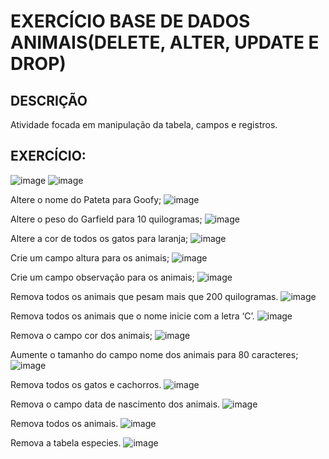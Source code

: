# EXERCÍCIO BASE DE DADOS ANIMAIS(DELETE, ALTER, UPDATE E DROP)
## DESCRIÇÃO
Atividade focada em manipulação da tabela, campos e registros.

## EXERCÍCIO:
![image](https://github.com/YamasakaTeruo/AC2_banco_de_dados/assets/144747935/bfb4b007-3b9c-4f1d-ad2b-55112e3e2856)
![image](https://github.com/YamasakaTeruo/AC2_banco_de_dados/assets/144747935/d4d7786b-c32a-4d7b-aa1b-f14d96770cff)

Altere o nome do Pateta para Goofy;
![image](https://github.com/YamasakaTeruo/AC2_banco_de_dados/assets/144747935/0667effc-1de5-49e7-814d-84d14d2a1221)

Altere o peso do Garfield para 10 quilogramas;
![image](https://github.com/YamasakaTeruo/AC2_banco_de_dados/assets/144747935/1a127bb3-a038-44de-b435-42be922908eb)

Altere a cor de todos os gatos para laranja;
![image](https://github.com/YamasakaTeruo/AC2_banco_de_dados/assets/144747935/d5f6fb6a-e58d-412e-b88f-221d403ac764)

Crie um campo altura para os animais;
![image](https://github.com/YamasakaTeruo/AC2_banco_de_dados/assets/144747935/340f2a28-f565-4cc3-813d-324c70965afe)

Crie um campo observação para os animais;
![image](https://github.com/YamasakaTeruo/AC2_banco_de_dados/assets/144747935/d8239887-c061-483c-b336-04469ae42bd1)

Remova todos os animais que pesam mais que 200 quilogramas.
![image](https://github.com/YamasakaTeruo/AC2_banco_de_dados/assets/144747935/ae5869c7-d668-4ba8-8e41-f4ed1d58efbd)

Remova todos os animais que o nome inicie com a letra ‘C’.
![image](https://github.com/YamasakaTeruo/AC2_banco_de_dados/assets/144747935/e004ea8b-5115-49b3-bfb2-e09613bd2990)

Remova o campo cor dos animais;
![image](https://github.com/YamasakaTeruo/AC2_banco_de_dados/assets/144747935/e3ffdaca-5ec4-4fc0-8d4c-7832b0c43470)

Aumente o tamanho do campo nome dos animais para 80 caracteres;
![image](https://github.com/YamasakaTeruo/AC2_banco_de_dados/assets/144747935/ca635bdc-ea70-4daa-8aa8-9ca67b359283)

Remova todos os gatos e cachorros.
![image](https://github.com/YamasakaTeruo/AC2_banco_de_dados/assets/144747935/f70ee569-da7c-4f35-b22d-bfbcec702f25)

Remova o campo data de nascimento dos animais.
![image](https://github.com/YamasakaTeruo/AC2_banco_de_dados/assets/144747935/785f7f10-29f2-40fa-877a-1677e49f11b8)

Remova todos os animais.
![image](https://github.com/YamasakaTeruo/AC2_banco_de_dados/assets/144747935/578d3af3-f146-47af-a691-9c6248c04274)

Remova a tabela especies.
![image](https://github.com/YamasakaTeruo/AC2_banco_de_dados/assets/144747935/2468a472-88b5-4558-af00-707dd19fde56)






























